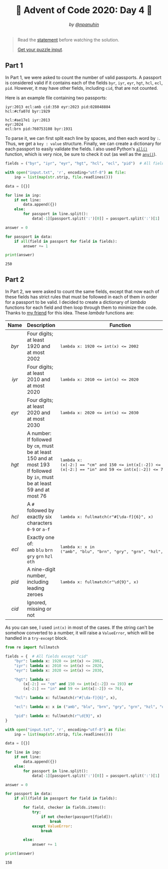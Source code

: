 <h1 align="center">🎄 Advent of Code 2020: Day 4 🎄</h1>
<h6 align="center">by <a href="https://github.com/npanuhin">@npanuhin</a></h6>

> Read the [statement](https://adventofcode.com/2020/day/4 "Visit adventofcode.com/2020/day/4") before watching the solution.
>
> [Get your puzzle input](https://adventofcode.com/2020/day/4/input "Open adventofcode.com/2020/day/4/input").


## Part 1

In Part 1, we were asked to count the number of valid passports. A passport is considered valid if it contains each of the fields `byr`, `iyr`, `eyr`, `hgt`, `hcl`, `ecl`, `pid`. However, it may have other fields, including `cid`, that are not counted.

Here is an example file containing two passports:

```
iyr:2013 ecl:amb cid:350 eyr:2023 pid:028048884
hcl:#cfa07d byr:1929

hcl:#ae17e1 iyr:2013
eyr:2024
ecl:brn pid:760753108 byr:1931
```

To parse it, we can first split each line by spaces, and then each word by `:`. Thus, we get a `key : value` structure. Finally, we can create a dictionary for each passport to easily validate the fields. I also used Python's [`all()`](https://docs.python.org/3/library/functions.html#all)  function, which is very nice, be sure to check it out (as well as the [`any()`](https://docs.python.org/3/library/functions.html#any)).

```python
fields = ("byr", "iyr", "eyr", "hgt", "hcl", "ecl", "pid")  # All fields except "cid"

with open("input.txt", 'r', encoding="utf-8") as file:
    inp = list(map(str.strip, file.readlines()))

data = [{}]

for line in inp:
    if not line:
        data.append({})
    else:
        for passport in line.split():
            data[-1][passport.split(':')[0]] = passport.split(':')[1]

answer = 0

for passport in data:
    if all(field in passport for field in fields):
        answer += 1

print(answer)
```
```
250
```

## Part 2

In Part 2, we were asked to count the same fields, except that now each of these fields has strict rules that must be followed in each of them in order for a passport to be valid. I decided to create a dictionary of *lambda* functions for each field and then loop through them to minimize the code. Thanks to [my friend](https://github.com/MarkTheHopeful) for this idea. These *lambda* functions are:

| Name | Description | Function |
|:----:|-------------|----------|
| *byr*  | Four digits; at least 1920 and at most 2002 | <pre lang="python">lambda x: 1920 <= int(x) <= 2002</pre> |
| *iyr*  | Four digits; at least 2010 and at most 2020 | <pre lang="python">lambda x: 2010 <= int(x) <= 2020</pre> |
| *eyr*  | Four digits; at least 2020 and at most 2030 | <pre lang="python">lambda x: 2020 <= int(x) <= 2030</pre> |
| *hgt*  | A number:<br>If followed by `cm`, must be at least 150 and at most 193<br>If followed by `in`, must be at least 59 and at most 76 | <pre lang="python">lambda x:&#010;(x[-2:] == "cm" and 150 <= int(x[:-2]) <= 193) or&#010;(x[-2:] == "in" and 59 <= int(x[:-2]) <= 76)</pre> |
| *hcl*  | A `#` followed by exactly six characters `0-9` or `a-f`      | <pre lang="python">lambda x: fullmatch(r"#[\da-f]{6}", x)</pre> |
| *ecl*  | Exactly one of:<br>`amb` `blu` `brn` `gry` `grn` `hzl` `oth` | <pre lang="python">lambda x: x in&#010;("amb", "blu", "brn", "gry", "grn", "hzl", "oth")</pre> |
| *pid*  | A nine-digit number, including leading zeroes                | <pre lang="python">lambda x: fullmatch(r"\d{9}", x)</pre> |
| *cid*  | Ignored, missing or not                                      |  |

As you can see, I used `int(x)` in most of the cases. If the string can't be somehow converted to a number, it will raise a `ValueError`, which will be handled in a `try-except` block.

```python
from re import fullmatch

fields = {  # All fields except "cid"
    "byr": lambda x: 1920 <= int(x) <= 2002,
    "iyr": lambda x: 2010 <= int(x) <= 2020,
    "eyr": lambda x: 2020 <= int(x) <= 2030,

    "hgt": lambda x:
        (x[-2:] == "cm" and 150 <= int(x[:-2]) <= 193) or
        (x[-2:] == "in" and 59 <= int(x[:-2]) <= 76),

    "hcl": lambda x: fullmatch(r"#[\da-f]{6}", x),

    "ecl": lambda x: x in ("amb", "blu", "brn", "gry", "grn", "hzl", "oth"),

    "pid": lambda x: fullmatch(r"\d{9}", x)
}

with open("input.txt", 'r', encoding="utf-8") as file:
    inp = list(map(str.strip, file.readlines()))

data = [{}]

for line in inp:
    if not line:
        data.append({})
    else:
        for passport in line.split():
            data[-1][passport.split(':')[0]] = passport.split(':')[1]

answer = 0

for passport in data:
    if all(field in passport for field in fields):

        for field, checker in fields.items():
            try:
                if not checker(passport[field]):
                    break
            except ValueError:
                break

        else:
            answer += 1

print(answer)
```
```
158
```
